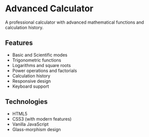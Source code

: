 # Advanced Calculator

A professional calculator with advanced mathematical functions and calculation history.

## Features
- Basic and Scientific modes
- Trigonometric functions
- Logarithms and square roots
- Power operations and factorials
- Calculation history
- Responsive design
- Keyboard support


## Technologies
- HTML5
- CSS3 (with modern features)
- Vanilla JavaScript
- Glass-morphism design
